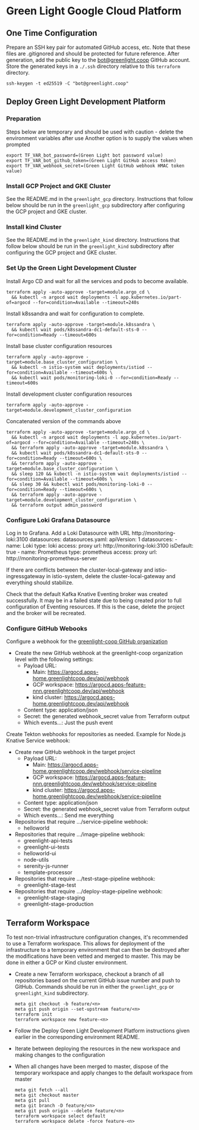 # Green Light Google Cloud Platform

## One Time Configuration

Prepare an SSH key pair for automated GitHub access, etc. Note that these files are .gitignored and should be protected
for future reference. After generation, add the public key to the bot@greenlight.coop GitHub account. Store the generated
keys in a `./.ssh` directory relative to this `terraform` directory.

    ssh-keygen -t ed25519 -C "bot@greenlight.coop"

## Deploy Green Light Development Platform

### Preparation

Steps below are temporary and should be used with caution - delete the environment variables after use 
Another option is to supply the values when prompted

    export TF_VAR_bot_password=(Green Light bot password value)
    export TF_VAR_bot_github_token=(Green Light GitHub access token)
    export TF_VAR_webhook_secret=(Green Light GitHub webhook HMAC token value)

### Install GCP Project and GKE Cluster

See the README.md in the `greenlight_gcp` directory. Instructions that follow below should be run in the `greenlight_gcp`
subdirectory after configuring the GCP project and GKE cluster.

### Install kind Cluster

See the README.md in the `greenlight_kind` directory. Instructions that follow below should be run in the `greenlight_kind`
subdirectory after configuring the GCP project and GKE cluster.

### Set Up the Green Light Development Cluster

Install Argo CD and wait for all the services and pods to become available.

    terraform apply -auto-approve -target=module.argo_cd \
      && kubectl -n argocd wait deployments -l app.kubernetes.io/part-of=argocd --for=condition=Available --timeout=240s

Install k8ssandra and wait for configuration to complete.

    terraform apply -auto-approve -target=module.k8ssandra \
      && kubectl wait pods/k8ssandra-dc1-default-sts-0 --for=condition=Ready --timeout=600s

Install base cluster configuration resources

    terraform apply -auto-approve -target=module.base_cluster_configuration \
      && kubectl -n istio-system wait deployments/istiod --for=condition=Available --timeout=600s \
      && kubectl wait pods/monitoring-loki-0 --for=condition=Ready --timeout=600s

Install development cluster configuration resources

    terraform apply -auto-approve -target=module.development_cluster_configuration

Concatenated version of the commands above

    terraform apply -auto-approve -target=module.argo_cd \
      && kubectl -n argocd wait deployments -l app.kubernetes.io/part-of=argocd --for=condition=Available --timeout=240s \
      && terraform apply -auto-approve -target=module.k8ssandra \
      && kubectl wait pods/k8ssandra-dc1-default-sts-0 --for=condition=Ready --timeout=600s \
      && terraform apply -auto-approve -target=module.base_cluster_configuration \
      && sleep 120 && kubectl -n istio-system wait deployments/istiod --for=condition=Available --timeout=600s \
      && sleep 30 && kubectl wait pods/monitoring-loki-0 --for=condition=Ready --timeout=600s \
      && terraform apply -auto-approve -target=module.development_cluster_configuration \
      && terraform output admin_password

### Configure Loki Grafana Datasource

Log in to Grafana. Add a Loki Datasource with URL http://monitoring-loki:3100
  datasources:
    datasources.yaml:
      apiVersion: 1
      datasources:
      - name: Loki
        type: loki
        access: proxy
        url: http://monitoring-loki:3100
        isDefault: true
      - name: Prometheus
        type: prometheus
        access: proxy
        url: http://monitoring-prometheus-server

If there are conflicts between the cluster-local-gateway and istio-ingressgateway in istio-system, delete the cluster-local-gateway and everything
should stabilize.

Check that the default Kafka Knative Eventing broker was created successfully. It may be in a failed state due to being created
prior to full configuration of Eventing resources. If this is the case, delete the project and the broker will be recreated.

### Configure GitHub Webooks

Configure a webhook for the [greenlight-coop GitHub organization](https://github.com/organizations/greenlight-coop/settings/hooks/new)
* Create the new GitHub webhook at the greenlight-coop organization level with the following settings:
    * Payload URL:
        * Main: https://argocd.apps-home.greenlightcoop.dev/api/webhook
        * GCP workspace: https://argocd.apps-feature-nnn.greenlightcoop.dev/api/webhook
        * kind cluster: https://argocd.apps-home.greenlightcoop.dev/api/webhook
    * Content type: application/json
    * Secret: the generated webhook_secret value from Terraform output
    * Which events...: Just the push event

Create Tekton webhooks for repositories as needed. Example for Node.js Knative Service webhook:
* Create new GitHub webhook in the target project
    * Payload URL:
        * Main: https://argocd.apps-home.greenlightcoop.dev/webhook/service-pipeline
        * GCP workspace: https://argocd.apps-feature-nnn.greenlightcoop.dev/webhook/service-pipeline
        * kind cluster: https://argocd.apps-home.greenlightcoop.dev/webhook/service-pipeline
    * Content type: application/json
    * Secret: the generated webhook_secret value from Terraform output
    * Which events...: Send me everything
* Repositories that require .../service-pipeline webhook:
    * helloworld
* Repositories that require .../image-pipeline webhook:
    * greenlight-api-tests
    * greenlight-ui-tests
    * helloworld-ui
    * node-utils
    * serenity-js-runner
    * template-processor
* Repositories that require .../test-stage-pipeline webhook:
    * greenlight-stage-test
* Repositories that require .../deploy-stage-pipeline webhook:
    * greenlight-stage-staging
    * greenlight-stage-production

## Terraform Workspace

To test non-trivial infrastructure configuration changes, it's recommended to use a Terraform workspace. This allows
for deployment of the infrastructure to a temporary environment that can then be destroyed after the modifications 
have been vetted and merged to master. This may be done in either a GCP or Kind cluster environment.

* Create a new Terraform workspace, checkout a branch of all repositories based on the current GitHub issue number 
  and push to GitHub. Commands should be run in either the `greenlight_gcp` or `greenlight_kind` subdirectory.

      meta git checkout -b feature/<n>
      meta git push origin --set-upstream feature/<n>
      terraform init
      terraform workspace new feature-<n> 

* Follow the Deploy Green Light Development Platform instructions given earlier in the corresponding environment README.

* Iterate between deploying the resources in the new workspace and making changes to the configuration

* When all changes have been merged to master, dispose of the temporary workspace and apply changes to the 
  default workspace from master

      meta git fetch --all
      meta git checkout master
      meta git pull
      meta git branch -D feature/<n>
      meta git push origin --delete feature/<n>
      terraform workspace select default
      terraform workspace delete -force feature-<n>